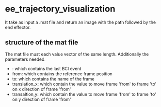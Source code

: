 # ee_trajectory_visualization

It take as input a .mat file and return an image with the path followed by the end effector. 

## structure of the mat file
The mat file must each value vector of the same length. Additionally the parameters needed:
- <event>: which contains the last BCI event 
- from: which contains the reference frame position
- to: which contains the name of the frame
- translation_x: which contain the value to move frame 'from' to frame 'to' on x direction of frame 'from'
- transaltion_y: which contain the value to move frame 'from' to frame 'to' on y direction of frame 'from'